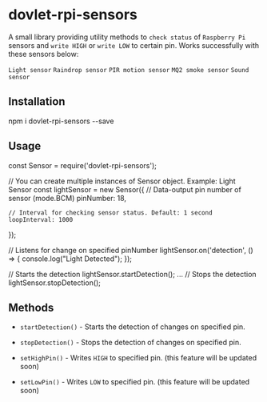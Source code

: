 dovlet-rpi-sensors
=========

A small library providing utility methods to `check status` of `Raspberry Pi` sensors and `write HIGH` or `write LOW` to certain pin. Works successfully with these sensors below: 

`Light sensor`
`Raindrop sensor`
`PIR motion sensor`
`MQ2 smoke sensor`
`Sound sensor`

## Installation

  npm i dovlet-rpi-sensors --save

## Usage
const Sensor = require('dovlet-rpi-sensors');

// You can create multiple instances of Sensor object. Example: Light Sensor
const lightSensor = new Sensor({
    // Data-output pin number of sensor (mode.BCM)
    pinNumber: 18,
 
    // Interval for checking sensor status. Default: 1 second
    loopInterval: 1000
});
 
// Listens for change on specified pinNumber 
lightSensor.on('detection', () => {
    console.log("Light Detected"); 
});

// Starts the detection 
lightSensor.startDetection();
...
// Stops the detection
lightSensor.stopDetection();

## Methods

* `startDetection()` - Starts the detection of changes on specified pin.

* `stopDetection()` - Stops the detection of changes on specified pin.

* `setHighPin()` - Writes `HIGH` to specified pin. (this feature will be updated soon)

* `setLowPin()` - Writes `LOW` to specified pin. (this feature will be updated soon)